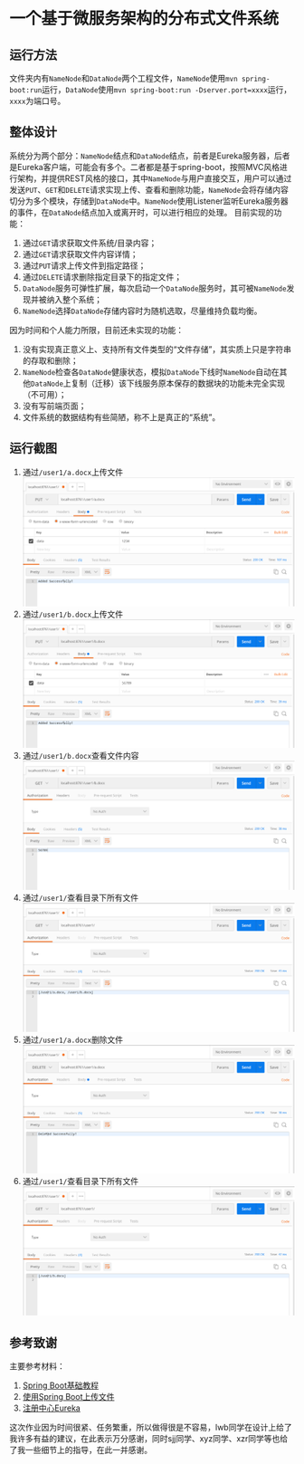 # 一个基于微服务架构的分布式文件系统

## 运行方法
文件夹内有`NameNode`和`DataNode`两个工程文件，`NameNode`使用`mvn spring-boot:run`运行，`DataNode`使用`mvn spring-boot:run -Dserver.port=xxxx`运行，`xxxx`为端口号。

## 整体设计
系统分为两个部分：`NameNode`结点和`DataNode`结点，前者是Eureka服务器，后者是Eureka客户端，可能会有多个。二者都是基于spring-boot，按照MVC风格进行架构，并提供REST风格的接口，其中`NameNode`与用户直接交互，用户可以通过发送`PUT`、`GET`和`DELETE`请求实现上传、查看和删除功能，`NameNode`会将存储内容切分为多个模块，存储到`DataNode`中。`NameNode`使用Listener监听Eureka服务器的事件，在`DataNode`结点加入或离开时，可以进行相应的处理。
目前实现的功能：
1. 通过`GET`请求获取文件系统/目录内容；
2. 通过`GET`请求获取文件内容详情；
3. 通过`PUT`请求上传文件到指定路径；
4. 通过`DELETE`请求删除指定目录下的指定文件；
5. `DataNode`服务可弹性扩展，每次启动一个`DataNode`服务时，其可被`NameNode`发现并被纳入整个系统；
6. `NameNode`选择`DataNode`存储内容时为随机选取，尽量维持负载均衡。

因为时间和个人能力所限，目前还未实现的功能：
1. 没有实现真正意义上、支持所有文件类型的“文件存储”，其实质上只是字符串的存取和删除；
2. `NameNode`检查各`DataNode`健康状态，模拟`DataNode`下线时`NameNode`自动在其他`DataNode`上复制（迁移）该下线服务原本保存的数据块的功能未完全实现（不可用）；
3. 没有写前端页面；
4. 文件系统的数据结构有些简陋，称不上是真正的“系统”。
## 运行截图
1. 通过`/user1/a.docx`上传文件
![](./pictures/1.png)
2. 通过`/user1/b.docx`上传文件
![](./pictures/2.png)
3. 通过`/user1/b.docx`查看文件内容
![](./pictures/3.png)
4. 通过`/user1/`查看目录下所有文件
![](./pictures/4.png)
5. 通过`/user1/a.docx`删除文件
![](./pictures/5.png)
6. 通过`/user1/`查看目录下所有文件
![](./pictures/6.png)

## 参考致谢
主要参考材料：
1. [Spring Boot基础教程](http://blog.didispace.com/Spring-Boot%E5%9F%BA%E7%A1%80%E6%95%99%E7%A8%8B/)
2. [使用Spring Boot上传文件](http://www.ityouknow.com/springboot/2018/01/12/spring-boot-upload-file.html)
3. [注册中心Eureka](http://www.ityouknow.com/springcloud/2017/05/10/springcloud-eureka.html)

这次作业因为时间很紧、任务繁重，所以做得很是不容易，lwb同学在设计上给了我许多有益的建议，在此表示万分感谢，同时sjj同学、xyz同学、xzr同学等也给了我一些细节上的指导，在此一并感谢。